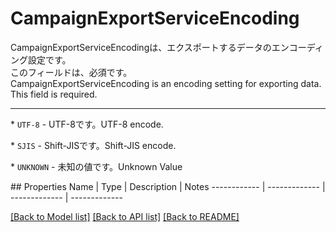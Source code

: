 # CampaignExportServiceEncoding

<div lang=\"ja\">CampaignExportServiceEncodingは、エクスポートするデータのエンコーディング設定です。<br> このフィールドは、必須です。</div> <div lang=\"en\">CampaignExportServiceEncoding is an encoding setting for exporting data.<br> This field is required.</div> <hr> <p>* <code>UTF-8</code> - <span lang=\"ja\">UTF-8です。</span><span lang=\"en\">UTF-8 encode.</span></p> <p>* <code>SJIS</code> - <span lang=\"ja\">Shift-JISです。</span><span lang=\"en\">Shift-JIS encode.</span></p> <p>* <code>UNKNOWN</code> - <span lang=\"ja\">未知の値です。</span><span lang=\"en\">Unknown Value</span></p> 
## Properties
Name | Type | Description | Notes
------------ | ------------- | ------------- | -------------

[[Back to Model list]](../README.md#documentation-for-models) [[Back to API list]](../README.md#documentation-for-api-endpoints) [[Back to README]](../README.md)


